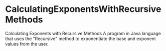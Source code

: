 # CalculatingExponentsWithRecursiveMethods
Calculating Exponents with Recursive Methods A program in Java language that uses the "Recursive" method to exponentiate the base and exponent values from the user.
